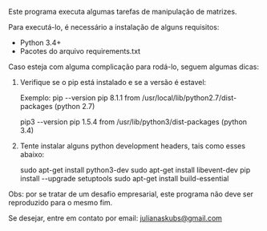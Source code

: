 Este programa executa algumas tarefas de manipulação de matrizes.

Para executá-lo, é necessário a instalação de alguns requisitos:

* Python 3.4+
* Pacotes do arquivo requirements.txt

Caso esteja com alguma complicação para rodá-lo, seguem algumas dicas:

1) Verifique se o pip está instalado e se a versão é estavel:

    Exemplo:
    pip --version
    pip 8.1.1 from /usr/local/lib/python2.7/dist-packages (python 2.7)

    pip3 --version
    pip 1.5.4 from /usr/lib/python3/dist-packages (python 3.4)

2) Tente instalar alguns python development headers, tais como esses abaixo:

    sudo apt-get install python3-dev
    sudo apt-get install libevent-dev
    pip install --upgrade setuptools
    sudo apt-get install build-essential

Obs: por se tratar de um desafio empresarial, este programa não deve ser reproduzido para o mesmo fim.

Se desejar, entre em contato por email: julianaskubs@gmail.com